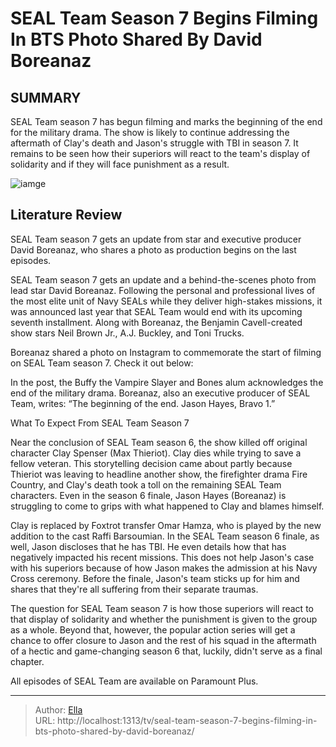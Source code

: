 # SEAL Team Season 7 Begins Filming In BTS Photo Shared By David Boreanaz


## SUMMARY 



  SEAL Team season 7 has begun filming and marks the beginning of the end for the military drama.   The show is likely to continue addressing the aftermath of Clay&#39;s death and Jason&#39;s struggle with TBI in season 7.   It remains to be seen how their superiors will react to the team&#39;s display of solidarity and if they will face punishment as a result.  

![iamge](https://static1.srcdn.com/wordpress/wp-content/uploads/2024/01/seal-team.jpg)

## Literature Review
SEAL Team season 7 gets an update from star and executive producer David Boreanaz, who shares a photo as production begins on the last episodes.




SEAL Team season 7 gets an update and a behind-the-scenes photo from lead star David Boreanaz. Following the personal and professional lives of the most elite unit of Navy SEALs while they deliver high-stakes missions, it was announced last year that SEAL Team would end with its upcoming seventh installment. Along with Boreanaz, the Benjamin Cavell-created show stars Neil Brown Jr., A.J. Buckley, and Toni Trucks.




Boreanaz shared a photo on Instagram to commemorate the start of filming on SEAL Team season 7. Check it out below:


 

In the post, the Buffy the Vampire Slayer and Bones alum acknowledges the end of the military drama. Boreanaz, also an executive producer of SEAL Team, writes: “The beginning of the end. Jason Hayes, Bravo 1.”


 What To Expect From SEAL Team Season 7 
          

Near the conclusion of SEAL Team season 6, the show killed off original character Clay Spenser (Max Thieriot). Clay dies while trying to save a fellow veteran. This storytelling decision came about partly because Thieriot was leaving to headline another show, the firefighter drama Fire Country, and Clay&#39;s death took a toll on the remaining SEAL Team characters. Even in the season 6 finale, Jason Hayes (Boreanaz) is struggling to come to grips with what happened to Clay and blames himself.




Clay is replaced by Foxtrot transfer Omar Hamza, who is played by the new addition to the cast Raffi Barsoumian. In the SEAL Team season 6 finale, as well, Jason discloses that he has TBI. He even details how that has negatively impacted his recent missions. This does not help Jason&#39;s case with his superiors because of how Jason makes the admission at his Navy Cross ceremony. Before the finale, Jason&#39;s team sticks up for him and shares that they&#39;re all suffering from their separate traumas.

The question for SEAL Team season 7 is how those superiors will react to that display of solidarity and whether the punishment is given to the group as a whole. Beyond that, however, the popular action series will get a chance to offer closure to Jason and the rest of his squad in the aftermath of a hectic and game-changing season 6 that, luckily, didn&#39;t serve as a final chapter.



All episodes of SEAL Team are available on Paramount Plus.









---

> Author: [Ella](https://instagram.hk.cn/)  
> URL: http://localhost:1313/tv/seal-team-season-7-begins-filming-in-bts-photo-shared-by-david-boreanaz/  


